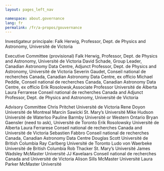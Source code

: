 ```yaml
---
layout: pages_left_nav

namespace: about.governance
lang: fr
permalink: /fr/a-propos/gouvernance
---
```


Investigateur principale: Falk Herwig, Professor, Dept. de Physics and Astronomy, Universit&eacute; de Victoria

Executive Committee (provisional)
Falk Herwig, Professor, Dept. de Physics and Astronomy, Universit&eacute; de Victoria
David Schade, Group Leader, Canadian Astronomy Data Centre, Adjunct Professor, Dept. de Physics and Astronomy, Universit&eacute; de Victoria Severin Gaudet, Conseil national de recherches Canada, Canadian Astronomy Data Centre, ex officio
Michael Peddle, Conseil national de recherches Canada, Canadian Astronomy Data Centre, ex officio
Erik Rosolowsk,Associate Professor Universit&eacute; de Alberta
Laura Ferrarese Conseil national de recherches Canada and Adjunct Professor, Dept. de Physics and Astronomy, Universit&eacute; de Victoria

Advisory Committee
Chris Pritchet Universit&eacute; de Victoria
Rene Doyon Universit&eacute; de Montreal
Marcin Sawicki St. Mary’s Universit&eacute;
Mike Hudson Universit&eacute; de Waterloo
Pauline Barmby Universit&eacute; or Western Ontario Bryan Gaensler (need to ask), Universit&eacute; de Toronto Erik Rosolowsky Universit&eacute; de Alberta
Laura Ferrarese Conseil national de recherches Canada and Universit&eacute; de Victoria
Sebastien Fabbro Conseil national de recherches Canada, Canadian Astronomy Data Centre Douglas Scott Universit&eacute; de British Columbia
Ray Carlberg Universit&eacute; de Toronto
Ludo von Waerbeke Universit&eacute; de British Columbia
Rob Thacker St. Mary’s Universit&eacute;
James Wadsley McMaster Universit&eacute;
JJ Kavelaars Conseil national de recherches Canada and Universit&eacute; de Victoria
Alison Sills McMaster Universit&eacute;
Laura Parker McMaster Universit&eacute;
